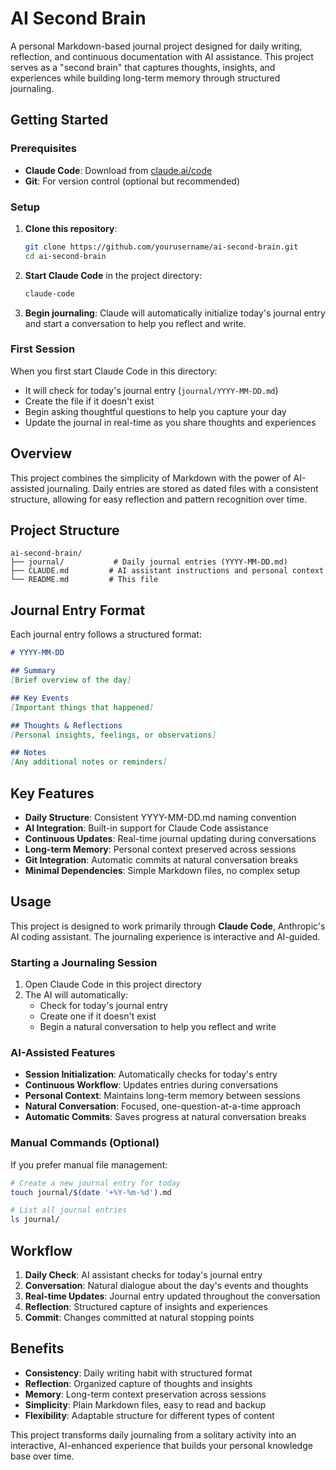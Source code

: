 # AI Second Brain

A personal Markdown-based journal project designed for daily writing, reflection, and continuous documentation with AI assistance. This project serves as a "second brain" that captures thoughts, insights, and experiences while building long-term memory through structured journaling.

## Getting Started

### Prerequisites

- **Claude Code**: Download from [claude.ai/code](https://claude.ai/code)
- **Git**: For version control (optional but recommended)

### Setup

1. **Clone this repository**:
   ```bash
   git clone https://github.com/yourusername/ai-second-brain.git
   cd ai-second-brain
   ```

2. **Start Claude Code** in the project directory:
   ```bash
   claude-code
   ```

3. **Begin journaling**: Claude will automatically initialize today's journal entry and start a conversation to help you reflect and write.

### First Session

When you first start Claude Code in this directory:
- It will check for today's journal entry (`journal/YYYY-MM-DD.md`)
- Create the file if it doesn't exist
- Begin asking thoughtful questions to help you capture your day
- Update the journal in real-time as you share thoughts and experiences

## Overview

This project combines the simplicity of Markdown with the power of AI-assisted journaling. Daily entries are stored as dated files with a consistent structure, allowing for easy reflection and pattern recognition over time.

## Project Structure

```
ai-second-brain/
├── journal/           # Daily journal entries (YYYY-MM-DD.md)
├── CLAUDE.md         # AI assistant instructions and personal context
└── README.md         # This file
```

## Journal Entry Format

Each journal entry follows a structured format:

```markdown
# YYYY-MM-DD

## Summary
[Brief overview of the day]

## Key Events
[Important things that happened]

## Thoughts & Reflections
[Personal insights, feelings, or observations]

## Notes
[Any additional notes or reminders]
```

## Key Features

- **Daily Structure**: Consistent YYYY-MM-DD.md naming convention
- **AI Integration**: Built-in support for Claude Code assistance
- **Continuous Updates**: Real-time journal updating during conversations
- **Long-term Memory**: Personal context preserved across sessions
- **Git Integration**: Automatic commits at natural conversation breaks
- **Minimal Dependencies**: Simple Markdown files, no complex setup

## Usage

This project is designed to work primarily through **Claude Code**, Anthropic's AI coding assistant. The journaling experience is interactive and AI-guided.

### Starting a Journaling Session

1. Open Claude Code in this project directory
2. The AI will automatically:
   - Check for today's journal entry
   - Create one if it doesn't exist
   - Begin a natural conversation to help you reflect and write

### AI-Assisted Features

- **Session Initialization**: Automatically checks for today's entry
- **Continuous Workflow**: Updates entries during conversations  
- **Personal Context**: Maintains long-term memory between sessions
- **Natural Conversation**: Focused, one-question-at-a-time approach
- **Automatic Commits**: Saves progress at natural conversation breaks

### Manual Commands (Optional)

If you prefer manual file management:

```bash
# Create a new journal entry for today
touch journal/$(date '+%Y-%m-%d').md

# List all journal entries
ls journal/
```

## Workflow

1. **Daily Check**: AI assistant checks for today's journal entry
2. **Conversation**: Natural dialogue about the day's events and thoughts
3. **Real-time Updates**: Journal entry updated throughout the conversation
4. **Reflection**: Structured capture of insights and experiences
5. **Commit**: Changes committed at natural stopping points

## Benefits

- **Consistency**: Daily writing habit with structured format
- **Reflection**: Organized capture of thoughts and insights
- **Memory**: Long-term context preservation across sessions
- **Simplicity**: Plain Markdown files, easy to read and backup
- **Flexibility**: Adaptable structure for different types of content

This project transforms daily journaling from a solitary activity into an interactive, AI-enhanced experience that builds your personal knowledge base over time.